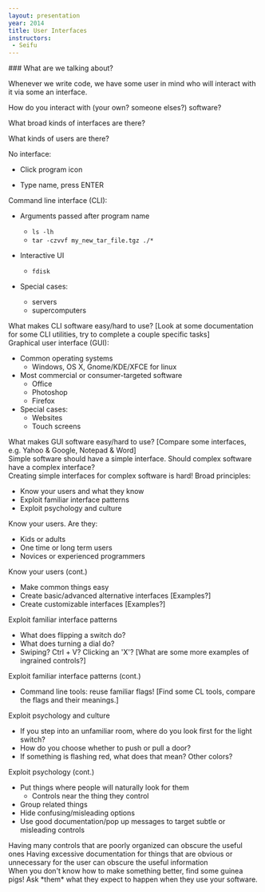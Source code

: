 ```yaml
---
layout: presentation
year: 2014
title: User Interfaces
instructors:
 - Seifu
---
```

<section markdown="block">
### What are we talking about?

Whenever we write code, we have some user in mind who will interact with it via some an interface.

How do you interact with (your own? someone elses?) software?
</section>

<section markdown="block">
What broad kinds of interfaces are there?

What kinds of users are there?
</section>

<section markdown="block">
No interface:

- Click program icon

- Type name, press ENTER

</section>

<section markdown="block">
Command line interface (CLI):

- Arguments passed after program name
  - `ls -lh`
  - `tar -czvvf my_new_tar_file.tgz ./*`

- Interactive UI
  - `fdisk`

- Special cases:
  - servers
  - supercomputers

</section>

<section markdown="block">
What makes CLI software easy/hard to use?
[Look at some documentation for some CLI utilities, try to complete a couple specific tasks]
</section>

<section markdown="block">
Graphical user interface (GUI):

- Common operating systems
  - Windows, OS X, Gnome/KDE/XFCE for linux
- Most commercial or consumer-targeted software
  - Office
  - Photoshop
  - Firefox
- Special cases:
  - Websites
  - Touch screens

</section>

<section markdown="block">
What makes GUI software easy/hard to use?
[Compare some interfaces, e.g. Yahoo & Google, Notepad & Word]
</section>

<section markdown="block">
Simple software should have a simple interface.
Should complex software have a complex interface?
</section>

<section markdown="block">
Creating simple interfaces for complex software is hard!
Broad principles:

- Know your users and what they know
- Exploit familiar interface patterns
- Exploit psychology and culture

</section>

<section markdown="block">
Know your users.  Are they:

- Kids or adults
- One time or long term users
- Novices or experienced programmers

</section>

<section markdown="block">
Know your users (cont.)

- Make common things easy
- Create basic/advanced alternative interfaces [Examples?]
- Create customizable interfaces [Examples?]

</section>

<section markdown="block">
Exploit familiar interface patterns

- What does flipping a switch do?
- What does turning a dial do?
- Swiping? Ctrl + V? Clicking an 'X'?
[What are some more examples of ingrained controls?]

</section>

<section markdown="block">
Exploit familiar interface patterns (cont.)

- Command line tools: reuse familiar flags!
[Find some CL tools, compare the flags and their meanings.]

</section>

<section markdown="block">
Exploit psychology and culture

- If you step into an unfamiliar room, where do you look first for the light switch?
- How do you choose whether to push or pull a door?
- If something is flashing red, what does that mean? Other colors?

</section>

<section markdown="block">
Exploit psychology (cont.)

- Put things where people will naturally look for them
  - Controls near the thing they control
- Group related things
- Hide confusing/misleading options
- Use good documentation/pop up messages to target subtle or misleading controls

</section>

<section markdown="block">
Having many controls that are poorly organized can obscure the useful ones
Having excessive documentation for things that are obvious or unnecessary for the user can obscure the useful information
</section>

<section markdown="block">
When you don't know how to make something better, find some guinea pigs!
Ask *them* what they expect to happen when they use your software.
</section>
